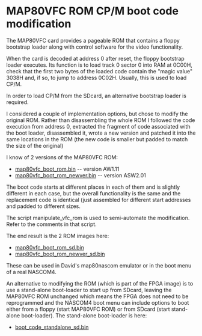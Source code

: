 # MAP80VFC ROM CP/M boot code modification

The MAP80VFC card provides a pageable ROM that contains a floppy bootstrap
loader along with control software for the video functionality.

When the card is decoded at address 0 after reset, the floppy bootstrap loader
executes. Its function is to load track 0 sector 0 into RAM at 0C00H, check that
the first two bytes of the loaded code contain the "magic value" 3038H and, if
so, to jump to address 0C02H. Usually, this is used to load CP/M.

In order to load CP/M from the SDcard, an alternative bootstrap loader is
required.

I considered a couple of implementation options, but chose to modify the
original ROM. Rather than disassembling the whole ROM I followed the code
execution from address 0, extracted the fragment of code associated with the
boot loader, disassembled it, wrote a new version and patched it into the same
locations in the ROM (the new code is smaller but padded to match the size of
the original)

I know of 2 versions of the MAP80VFC ROM:

* [map80vfc_boot_rom.bin](../../../ROM/map80vfc/map80vfc_boot_rom.bin) -- version AW1.11
* [map80vfc_boot_rom_newver.bin](../../../ROM/map80vfc/map80vfc_boot_rom_newver.bin) -- version ASW2.01

The boot code starts at different places in each of them and is slightly
different in each case, but the overall functionality is the same and the
replacement code is identical (just assembled for different start addresses and
padded to different sizes.

The script manipulate_vfc_rom is used to semi-automate the modification. Refer to the
comments in that script.

The end result is the 2 ROM images here:

* [map80vfc_boot_rom_sd.bin](map80vfc_boot_rom_sd.bin)
* [map80vfc_boot_rom_newver_sd.bin](map80vfc_boot_rom_newver_sd.bin)

These can be used in David's map80nascom emulator or in the boot menu of a real
NASCOM4.

An alternative to modifying the ROM (which is part of the FPGA image) is to use
a stand-alone boot-loader to start up from SDcard, leaving the MAP80VFC ROM
unchanged which means the FPGA does not need to be reprogrammed and the NASCOM4
boot menu can include options to boot either from a floppy (start MAP80VFC ROM)
or from SDcard (start stand-alone boot-loader). The stand-alone boot-loader is here:

* [boot_code_standalone_sd.bin](oot_code_standalone_sd.bin)
